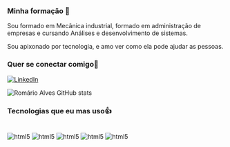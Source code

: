 ### Minha formação 👋
Sou formado em Mecânica industrial, formado em administração de empresas e cursando Análises e desenvolvimento de sistemas.

 Sou apixonado por tecnologia, e amo ver como ela pode ajudar as pessoas.
### Quer se conectar comigo🔰

[![LinkedIn](https://img.shields.io/badge/LinkedIn-0077B5?style=for-the-badge&logo=linkedin&logoColor=white)](https://www.linkedin.com/in/romario-alves-6272ab280/)

![Romário Alves GitHub stats](https://github-readme-stats.vercel.app/api?username=romariosilva1992&show_icons=true&theme=color=00000)

### Tecnologias que eu mas uso👍

<div style="display: inline_block"><br/>
<img align="center" alt="html5" src="https://img.shields.io/badge/HTML5-E34F26?style=for-the-badge&logo=html5&logoColor=white"/>
<img align="center" alt="html5" src="https://img.shields.io/badge/CSS3-1572B6?style=for-the-badge&logo=css3&logoColor=white"/>
<img align="center" alt="html5" src="https://img.shields.io/badge/JavaScript-323330?style=for-the-badge&logo=javascript&logoColor=F7DF1E"/>
<img align="center" alt="html5" src="https://img.shields.io/badge/Python-3776AB?style=for-the-badge&logo=python&logoColor=white"/>
<img align="center" alt="html5" src="https://img.shields.io/badge/Bootstrap-563D7C?style=for-the-badge&logo=bootstrap&logoColor=white">

</div>

